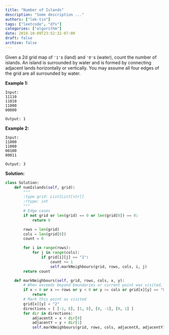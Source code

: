 ```yaml
---
title: "Number of Islands"
description: "Some description ..."
authors: ["lek-tin"]
tags: ["leetcode", "dfs"]
categories: ["algorithm"]
date: 2018-10-09T23:52:32-07:00
draft: false
archive: false
---
```

Given a 2d grid map of `'1'`s (land) and `'0'`s (water), count the number of islands. An island is surrounded by water and is formed by connecting adjacent lands horizontally or vertically. You may assume all four edges of the grid are all surrounded by water.

**Example 1:**
```
Input:
11110
11010
11000
00000

Output: 1
```
**Example 2:**
```
Input:
11000
11000
00100
00011

Output: 3
```
**Solution:**
```python
class Solution:
    def numIslands(self, grid):
        """
        :type grid: List[List[str]]
        :rtype: int
        """
        # Edge cases
        if not grid or len(grid) == 0 or len(grid[0]) == 0:
            return 0

        rows = len(grid)
        cols = len(grid[0])
        count = 0

        for i in range(rows):
            for j in range(cols):
                if grid[i][j] == "1":
                    count += 1
                    self.markNeighbours(grid, rows, cols, i, j)
        return count

    def markNeighbours(self, grid, rows, cols, x, y):
        # When exceeds beyond boundaries or current point was visited, return
        if x < 0 or x >= rows or y < 0 or y >= cols or grid[x][y] == "0" or grid[x][y] == "2":
            return
        # Mark this point as visited
        grid[x][y] = "2"
        directions = [ [-1, 0], [1, 0], [0, -1], [0, 1] ]
        for dir in directions:
            adjacentX = x + dir[0]
            adjacentY = y + dir[1]
            self.markNeighbours(grid, rows, cols, adjacentX, adjacentY)
```